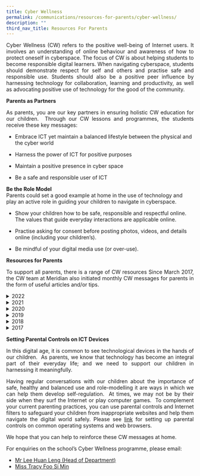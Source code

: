 ```yaml
---
title: Cyber Wellness
permalink: /communications/resources-for-parents/cyber-wellness/
description: ""
third_nav_title: Resources For Parents
---
```

<p align = "justify">Cyber Wellness (CW) refers to the positive well-being of Internet users. It involves an understanding of online behaviour and awareness of how to protect oneself in cyberspace. The focus of CW is about helping students to become responsible digital learners. When navigating cyberspace, students should demonstrate respect for self and others and practise safe and responsible use. Students should also be a positive peer influence by harnessing technology for collaboration, learning and productivity, as well as advocating positive use of technology for the good of the community.</p>

**Parents as Partners**  
<p align = "justify">As parents, you are our key partners in ensuring holistic CW education for our children.  Through our CW lessons and programmes, the students receive these key messages:</p>

*   Embrace ICT yet maintain a balanced lifestyle between the physical and the cyber world  
    
*   Harness the power of ICT for positive purposes  
    
*   Maintain a positive presence in cyber space  
    
*   Be a safe and responsible user of ICT

**Be the Role Model**<br>
Parents could set a good example at home in the use of technology and play an active role in guiding your children to navigate in cyberspace.

*   Show your children how to be safe, responsible and respectful online. The values that guide everyday interactions are applicable online.  
    
*   Practise asking for consent before posting photos, videos, and details online (including your children’s).  
    
*   Be mindful of your digital media use (or over-use).

<b>Resources for Parents</b>

<p align = "justify">To support all parents, there is a range of CW resources Since March 2017, the CW team at Meridian also initiated monthly CW messages for parents in the form of useful articles and/or tips.</p>

[]()

<details>
  <summary>2022</summary>
	<ul>
		<li>Term 1 2022: Stay Safe Online Smart-ly <a href = "">(See Link)</a></li>
		<li>Term 2 2022: Dr THINK and the 5 Golden Question! <a href = "/files/Communications/Resources%20for%20Parents/Cyber%20Wellness/2022/Term%202%20CW%20Msg.pdf" target = "_blank">(See Link)</a></li>
		<li>Term 3 2022: Beware of Fake News <a href = "">(See Link)</a></li>
	</ul>
</details>

<details> <summary>2021</summary> <ul>
  <li>Term 1 2021:  Parental controls. <a href = "/files/Communications/Resources%20for%20Parents/Cyber%20Wellness/Parental%20Control%20Resource_Term1_%202021.pdf">See guide</a></li>
  <li>Term 2 2021: What is cyber bullying?  Why does it matter? <a href = "/files/Communications/Resources%20for%20Parents/Cyber%20Wellness/CW%20Message%20-%20Term%202%202021.pdf">Find out</a></li>
</ul> </details>

<details> <summary>2020</summary> <ul>
  <li>January 2020:  First phone <a href = "https://www.youtube.com/watch?v=2reBGK-1zC4&feature=youtu.be">Watch Video</a></li>
  <li>February 2020:  Safer Internet Day 2020. <a href = "https://www.saferinternetday.org/">Find out</a></li>
	<li>March 2020: Be safe, be smart, be kind. <a href = "https://www.youtube.com/watch?v=gq5S77jZeIc">Watch Video</a></li>
	<li>April 2020:  How do we act when we are on the internet.<a href = "https://www.youtube.com/watch?v=0u6-2aCea-M">Watch Video</a></li>
	<li>Jun 2020:  Cyber wellness tips during home-based learning.<a href = "/files/Communications/Resources%20for%20Parents/Cyber%20Wellness/CW%20for%20HBL.pdf">See Tips</a></li>
<li>July 2020:  How to spot and stop fake news.<a href = "https://www.betterinternet.sg/Resources/Resources-Listing/Fact-checking-tips">Learn how to</a></li>
<li>August 2020:  Parental controls apps.<a href = "https://www.betterinternet.sg/Resources/Resources-Listing/Parents---Parental-control-apps">Learn how to</a></li>
<li>Septeber 2020:  Screen time.<a href = "https://drive.google.com/file/d/1MItQ9I7PIF0s7pGMbfA8Wk2Z9EW4cwYZ/view">Watch Video</a></li>
<li>October 2020:  Think before you share.<a href = "https://www.betterinternet.sg/-/media/Resources/PDFs/Youth-Guides/MLC-FB-MediaSmart--Think-Before-You-Share.pdf">See Guide</a></li>
</ul> </details>


<details> <summary>2019</summary> <ul>
  <li>January 2019:  Setting parental controls on your child's device.<a href = "https://ictconnection.moe.edu.sg/cyber-wellness/for-parents/guides-and-tips/parental-controls">See Tips</a></li>
  <li>February 2019:  Safer Internet Day 2019. <a href = "https://www.saferinternet.org.uk/blog/new-resources-3-18-year-olds-looking-consent-online-safer-internet-day">See Guide</a></li>
	<li>March 2019: Express appropriately online. <a href = "/files/Communications/Resources%20for%20Parents/Cyber%20Wellness/2019%20Connect%20T1%20Parents%20Tipsheet.pdf">See Tips</a></li>
	<li>April 2019:  5 Short clips on falsehoods.<a href = "https://www.youtube.com/watch?v=r3W0iInFJ6E&list=PLeJJPJHVn6KueBFn4u0QH9Q0Jlo1MEMxw">Watch Video</a></li>
	<li>May 2019:  Going safe online.<a href = "https://www.csa.gov.sg/gosafeonline/resources/cyber-tips-4-you-flyer">See Tips</a></li>
<li>July 2019:  How to stay safe on public WiFi.<a href = "https://www.csa.gov.sg/gosafeonline/go-safe-for-me/homeinternetusers/how-to-stay-safe-on-public-wi-fi">Learn how to</a></li>
<li>August 2019:  Be internet awesome.<a href = "https://www.blog.google/technology/families/be-internet-awesome-helping-kids-make-smart-decisions-online/">Find out</a></li>
<li>September 2019:  Copyright laws.<a href = "https://www.youtube.com/watch?v=suMza6Q8J08">Watch Video</a></li>
<li>October 2019:  Internet Quiz.<a href = "https://www.commonsensemedia.org/blog/why-you-probably-shouldnt-take-that-facebook-quiz">See Tips</a></li>
<li>November 2019:  Video games addictions:<a href = "https://www.webmd.com/mental-health/addiction/video-game-addiction#1">Read article</a></li>
</ul> </details>

<details> <summary>2018</summary> <ul>
  <li>February 2018:  How to spot fake news?<a href = "https://www.commonsensemedia.org/videos/helping-kids-spot-fake-news">Watch Video</a></li>
  <li>March 2018:  Be a positive peer influence online. <a href = "https://ictconnection.moe.edu.sg/cyber-wellness/for-parents/guides-and-tips/developing-your-child-to-be-a-positive-peer-influence-online">See Guide</a></li>
	<li>April 2018:  Deal with cyber addiction <a href = "https://www.familiesforlife.sg/discover-an-article/Pages/Dealing-with-Cyber-Addiction.aspx">See Tips</a></li>
	<li>May 2018:  What's the right age for parents to get their kids a cell phone?<a href = "https://www.commonsensemedia.org/cell-phone-parenting/whats-the-right-age-for-parents-to-get-their-kids-a-cell-phone">See article</a></li>
	<li>July 2018:  Back to school 101:  Cyber hygiene for students.<a href = "https://www.infosecurity-magazine.com/blogs/back-to-school-101-cyber-hygiene/">See Guide</a></li>
<li>August 2018:  Teaching kids about copyrights<a href = "https://www.commonsense.org/education/blog/the-right-stuff-teaching-kids-about-copyright?utm_source=tr.im&utm_medium=plus.url.google.com&utm_campaign=tr.im%2F21ZRK&utm_content=link_click">See Link</a></li>
<li>September 2018: The ABC model to build resilience against cyber bullying.<a href = "https://cyberbullying.org/the-abc-model-to-build-resilience-against-cyberbullying?utm_source=tr.im&utm_medium=plus.url.google.com&utm_campaign=tr.im%252F1hqU0&utm_content=link_click">See Model</a></li>
<li>October 2018: Teaching internet safety to children using a fun way.<a href = "https://beinternetawesome.withgoogle.com/en/interland">See Guide</a></li>
<li>November 2018: Keep your child safe on mobile devices.<a href = "https://www.csa.gov.sg/gosafeonline/go-safe-for-me/for-parents/keep-your-child-safe-on-mobile-devices">See Tips</a></li>
</ul> </details>

<details> <summary>2017</summary> <ul>
  <li>March 2017:  Helping students managing cyber bullying.<a href = "https://ictconnection.moe.edu.sg/cyber-wellness/for-parents/guides-and-tips/helping-your-child-manage-cyber-bullying">See tip sheet</a></li>
  <li>April 2017:  8 Digital skills we must teach our children. <a href = "https://www.weforum.org/agenda/2016/06/8-digital-skills-we-must-teach-our-children/">Read article</a></li>
	<li>May 2017:  Suicide Games and Online Media:  What Should Parents Do? <a href = "https://www.schoolbag.edu.sg/story/suicide-games-and-online-media-what-should-parents-do">See Pointers</a></li>
	<li>July 2017: Five Ways to Transform Your Kids’ Screen Time<a href = "http://motto.time.com/4734839/five-ways-to-transform-your-kids-screen-time/?xid=time_socialflow_twitter&utm_source=tr.im&utm_medium=plus.google.com&utm_campaign=tr.im%2F1UbjT&utm_content=link_click">See advice</a></li>
	<li>August 2017:  The disturbing YouTube videos that are tricking children.<a href = "http://www.bbc.com/news/blogs-trending-39381889">Read article</a></li>
<li>September 2017:  A parent’s guide to Snapchat.<a href = "http://www.connectsafely.org/a-parents-guide-to-snapchat/">See Guide</a></li>
<li>October 2017: Fake or Real?<a href = "https://www.schoolbag.edu.sg/story/fake-or-real">Let's find out</a></li>
<li>November 2017:  TV and Video Games in Bedroom: What are the<a href = "https://www.sciencedaily.com/releases/2017/09/170926091550.htm"> effects </a>on school, health and behaviour?</li>
</ul> </details>

**Setting Parental Controls on ICT Devices**<br>
<p align = "justify">In this digital age, it is common to see technological devices in the hands of our children.  As parents, we know that technology has become an integral part of their everyday life; and we need to support our children in harnessing it meaningfully.

<p align = "justify">Having regular conversations with our children about the importance of safe, healthy and balanced use and role-modelling it are ways in which we can help them develop self-regulation.  At times, we may not be by their side when they surf the Internet or play computer games.  To complement your current parenting practices, you can use parental controls and Internet filters to safeguard your children from inappropriate websites and help them navigate the digital world safely. Please see <a href = "https://ictconnection.moe.edu.sg/cyber-wellness/for-parents/guides-and-tips/parental-controls">link</a> for setting up parental controls on common operating systems and web browsers.

<p align = "justify">We hope that you can help to reinforce these CW messages at home.

<p align = "justify">For enquiries on the school’s Cyber Wellness programme, please email:
<ul>
  <li><a href="mailto:lee_huan_leng@moe.edu.sg">Mr Lee Huan Leng (Head of Department)</a></li>
  <li><a href="mailto:foo_si_min@moe.edu.sg">Miss Tracy Foo Si Min</a></li>
</ul>